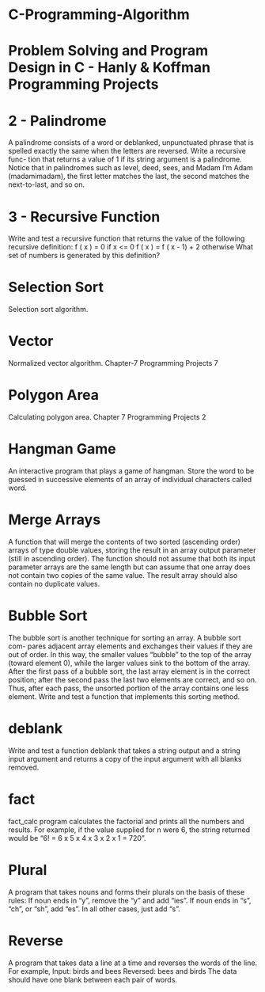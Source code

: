 # C-Programming-Algorithm
# Problem Solving and Program Design in C - Hanly & Koffman Programming Projects


# 2 - Palindrome 
A palindrome consists of a word or deblanked, unpunctuated phrase that is
spelled exactly the same when the letters are reversed. Write a recursive func-
tion that returns a value of 1 if its string argument is a palindrome. Notice that in
palindromes such as level, deed, sees, and Madam I’m Adam (madamimadam),
the first letter matches the last, the second matches the next-to-last, and so on.

# 3 - Recursive Function

Write and test a recursive function that returns the value of the following
recursive definition:
f ( x ) = 0                     if x <= 0
f ( x ) = f ( x - 1) + 2        otherwise
What set of numbers is generated by this definition?

# Selection Sort
Selection sort algorithm.

# Vector
Normalized vector algorithm. Chapter-7 Programming Projects 7

# Polygon Area
Calculating polygon area.
Chapter 7 Programming Projects 2

# Hangman Game
An interactive program that plays a game of hangman. Store the word to
be guessed in successive elements of an array of individual characters called
word. 

# Merge Arrays
A function that will merge the contents of two sorted (ascending order)
arrays of type double values, storing the result in an array output parameter
(still in ascending order). The function should not assume that both its input
parameter arrays are the same length but can assume that one array does not
contain two copies of the same value. The result array should also contain no
duplicate values.

# Bubble Sort
The bubble sort is another technique for sorting an array. A bubble sort com-
pares adjacent array elements and exchanges their values if they are out of
order. In this way, the smaller values “bubble” to the top of the array (toward
element 0), while the larger values sink to the bottom of the array. After the
first pass of a bubble sort, the last array element is in the correct position; after
the second pass the last two elements are correct, and so on. Thus, after each
pass, the unsorted portion of the array contains one less element. Write and
test a function that implements this sorting method.

# deblank
Write and test a function deblank that takes a string output and a string
input argument and returns a copy of the input argument with all blanks
removed.

# fact
fact_calc program calculates the factorial and prints all the numbers and results.
For
example, if the value supplied for n were 6, the string returned would be
“6! = 6 x 5 x 4 x 3 x 2 x 1 = 720”. 

# Plural
A program that takes nouns and forms their plurals on the basis of
these rules:
If noun ends in “y”, remove the “y” and add “ies”.
If noun ends in “s”, “ch”, or “sh”, add “es”.
In all other cases, just add “s”.

# Reverse
A program that takes data a line at a time and reverses the words of the
line. For example,
Input: birds and bees
Reversed: bees and birds
The data should have one blank between each pair of words.
